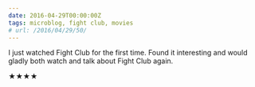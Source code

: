 ```yaml
---
date: 2016-04-29T00:00:00Z
tags: microblog, fight club, movies
# url: /2016/04/29/50/
---
```


I just watched Fight Club for the first time. Found it interesting and would gladly both watch and talk about Fight Club again.

★★★★